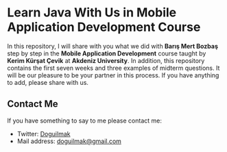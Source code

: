 
# Learn Java With Us in Mobile Application Development Course

In this repository, I will share with you what we did with **Barış Mert Bozbaş** step by step in the **Mobile Application Development** course taught by **Kerim Kürşat Çevik** at **Akdeniz University**. In addition, this repository contains the first seven weeks and three examples of midterm questions. It will be our pleasure to be your partner in this process. If you have anything to add, please share with us.

## Contact Me

If you have something to say to me please contact me: 

 - Twitter: [Doguilmak](https://twitter.com/Doguilmak) 
 - Mail address: doguilmak@gmail.com
